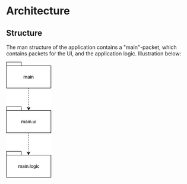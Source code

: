 # Architecture

## Structure

The man structure of the application contains a "main"-packet, which contains packets for the UI, and the application logic. Illustration below:

<img src="https://github.com/jrhel/ot-harjoitustyo/blob/master/dokumentaatio/illustrations/packetStructure.jpg">
